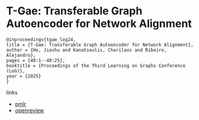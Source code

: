 # T-Gae: Transferable Graph Autoencoder for Network Alignment

```
@inproceedings{tgae_log24,
title = {T-Gae: Transferable Graph Autoencoder for Network Alignment},
author = {He, Jiashu and Kanatsoulis, Charilaos and Ribeiro, Alejandro},
pages = {40:1--40:25},
booktitle = {Proceedings of the Third Learning on Graphs Conference (LoG)},
year = {2025}
}
```

links
- [pmlr](https://proceedings.mlr.press/v269/he25a.html)
- [openreview](https://openreview.net/forum?id=Lm48V5zrzh)
